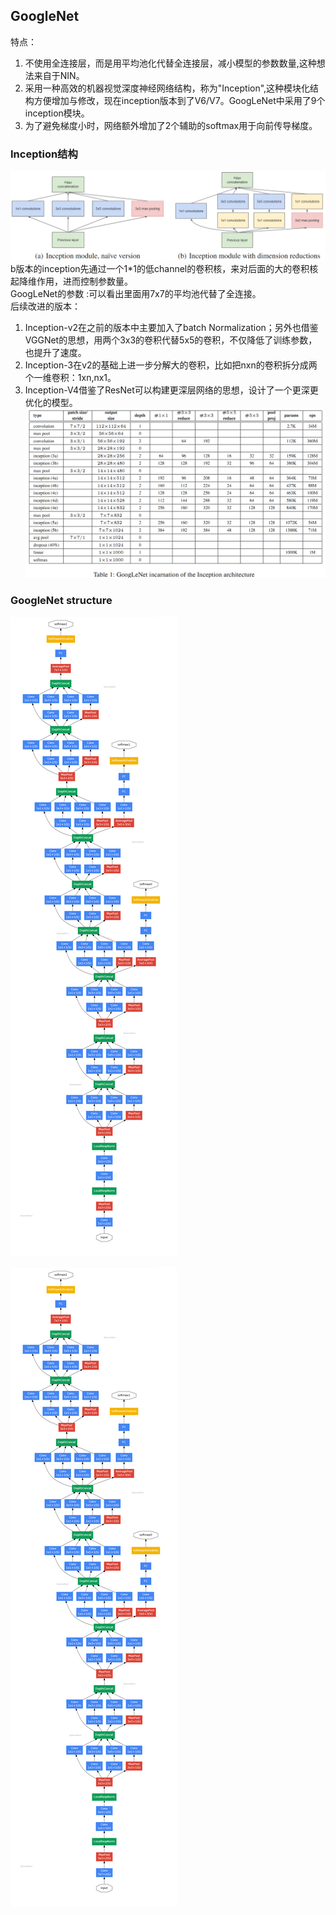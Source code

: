 ## GoogleNet

特点：  
1. 不使用全连接层，而是用平均池化代替全连接层，减小模型的参数数量,这种想法来自于NIN。  
2. 采用一种高效的机器视觉深度神经网络结构，称为"Inception",这种模块化结构方便增加与修改，现在inception版本到了V6/V7。GoogLeNet中采用了9个inception模块。  
3. 为了避免梯度小时，网络额外增加了2个辅助的softmax用于向前传导梯度。

### Inception结构

![](/assets/GoogLeNetInception.png)  
b版本的inception先通过一个1\*1的低channel的卷积核，来对后面的大的卷积核起降维作用，进而控制参数量。  
GoogLeNet的参数 :可以看出里面用7x7的平均池代替了全连接。  
后续改进的版本：  
1. Inception-v2在之前的版本中主要加入了batch Normalization；另外也借鉴VGGNet的思想，用两个3x3的卷积代替5x5的卷积，不仅降低了训练参数，也提升了速度。  
2. Inception-3在v2的基础上进一步分解大的卷积，比如把nxn的卷积拆分成两个一维卷积：1xn,nx1。  
3. Inception-V4借鉴了ResNet可以构建更深层网络的思想，设计了一个更深更优化的模型。  
![](/assets/GoogLeNetParameters.png)

### GoogleNet structure

![](/assets/GoogleNet_structure.png)

![](/assets/GoogleNet_structure.png)

